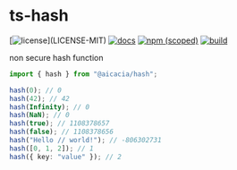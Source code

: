 # ts-hash

[![license](https://img.shields.io/badge/license-MIT%2FApache--2.0-blue")](LICENSE-MIT)
[![docs](https://img.shields.io/badge/docs-typescript-blue.svg)](https://aicacia.github.io/ts-hash/)
[![npm (scoped)](https://img.shields.io/npm/v/@aicacia/hash)](https://www.npmjs.com/package/@aicacia/hash)
[![build](https://github.com/aicacia/ts-hash/workflows/Test/badge.svg)](https://github.com/aicacia/ts-hash/actions?query=workflow%3ATest)

non secure hash function

```ts
import { hash } from "@aicacia/hash";

hash(0); // 0
hash(42); // 42
hash(Infinity); // 0
hash(NaN); // 0
hash(true); // 1108378657
hash(false); // 1108378656
hash("Hello // world!"); // -806302731
hash([0, 1, 2]); // 1
hash({ key: "value" }); // 2
```
